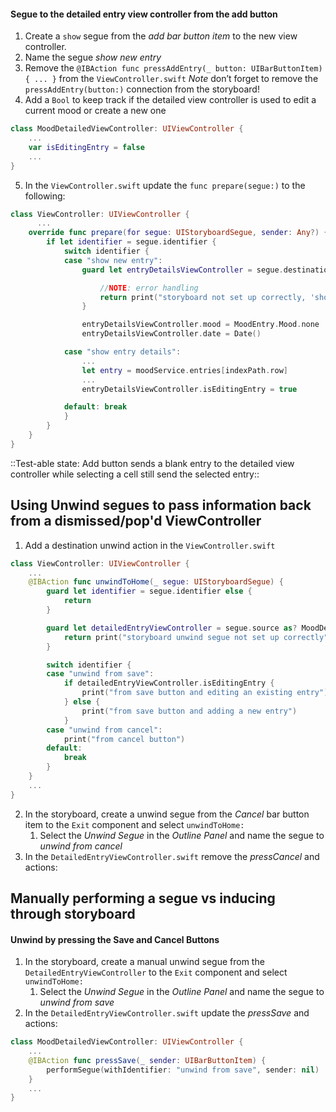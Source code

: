 #### Segue to the detailed entry view controller from the add button
1. Create a `show` segue from the *add bar button item* to the new view controller.
2. Name the segue *show new entry*
3. Remove the `@IBAction func pressAddEntry(_ button: UIBarButtonItem) { ... }` from the `ViewController.swift` *Note* don’t forget to remove the `pressAddEntry(button:)` connection from the storyboard!
4. Add a `Bool` to keep track if the detailed view controller is used to edit a current mood or create a new one
```swift
class MoodDetailedViewController: UIViewController {
    ...
    var isEditingEntry = false
    ...
}
```
5. In the `ViewController.swift` update the `func prepare(segue:)` to the following:
```swift
class ViewController: UIViewController {
	  ...
    override func prepare(for segue: UIStoryboardSegue, sender: Any?) {
        if let identifier = segue.identifier {
            switch identifier {
            case "show new entry":
                guard let entryDetailsViewController = segue.destination as? MoodDetailedViewController else {

                    //NOTE: error handling
                    return print("storyboard not set up correctly, 'show entry details' segue needs to segue to a 'MoodDetailedViewController'")
                }

                entryDetailsViewController.mood = MoodEntry.Mood.none
                entryDetailsViewController.date = Date()

            case "show entry details":
                ...
                let entry = moodService.entries[indexPath.row]
                ...
                entryDetailsViewController.isEditingEntry = true

            default: break
            }
        }
    }
}
```
::Test-able state: Add button sends a blank entry to the detailed view controller while selecting a cell still send the selected entry::
## Using Unwind segues to pass information back from a dismissed/pop'd ViewController
1. Add a destination unwind action in the `ViewController.swift`
```swift
class ViewController: UIViewController {
    ...
    @IBAction func unwindToHome(_ segue: UIStoryboardSegue) {
        guard let identifier = segue.identifier else {
            return
        }

        guard let detailedEntryViewController = segue.source as? MoodDetailedViewController else {
            return print("storyboard unwind segue not set up correctly")
        }

        switch identifier {
        case "unwind from save":
            if detailedEntryViewController.isEditingEntry {
                print("from save button and editing an existing entry")
            } else {
                print("from save button and adding a new entry")
            }
        case "unwind from cancel":
            print("from cancel button")
        default:
            break
        }
    }
    ...
}
```
2. In the storyboard, create a unwind segue from the *Cancel* bar button item to the `Exit` component and select `unwindToHome:`
	1. Select the *Unwind Segue* in the *Outline Panel* and name the segue to *unwind from cancel*
3. In the `DetailedEntryViewController.swift` remove the *pressCancel* and actions:
## Manually performing a segue vs inducing through storyboard
#### Unwind by pressing the Save and Cancel Buttons
1. In the storyboard, create a manual unwind segue from the `DetailedEntryViewController` to the `Exit` component and select `unwindToHome:`
	1. Select the *Unwind Segue* in the *Outline Panel* and name the segue to *unwind from save*
2. In the `DetailedEntryViewController.swift` update the *pressSave* and actions:
```swift
class MoodDetailedViewController: UIViewController {
    ...
    @IBAction func pressSave(_ sender: UIBarButtonItem) {
        performSegue(withIdentifier: "unwind from save", sender: nil)
    }
    ...
}
```
